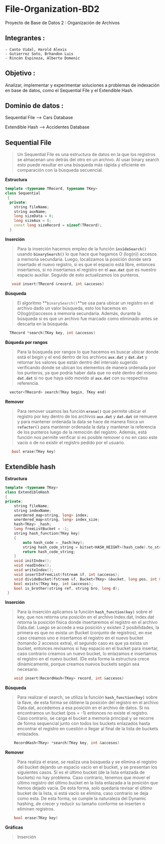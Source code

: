 # File-Organization-BD2
Proyecto de Base de Datos 2 : Organización de Archivos

## Integrantes :
    - Canto Vidal, Harold Alexis
    - Gutierrez Soto, Brhandon Luis
    - Rincón Espinoza, Alberto Domenic
    
## Objetivo : 

Analizar, implementar y experimentar soluciones a problemas de indexación en base de datos, como el Sequential File y el Extendible Hash.

## Dominio de datos :

Sequential File     -->   Cars Database

Extendible Hash     -->   Accidentes Database
  

## Sequential File
>Un Sequential File es una estructura de datos en la que los registros se almacenan uno detrás del otro en un archivo. Al usar binary search esto puede resultar en una búsqueda más rápida y eficiente en comparación con la búsqueda secuencial.

**Estructura**
```cpp
template <typename TRecord, typename TKey>
class Sequential
 {
  private:
    string fileName;
    string auxName;
    long sizeData = 0;
    long sizeAux = 0;
    const long sizeRecord = sizeof(TRecord);
  }
```        
**Inserción**
>Para la inserción hacemos empleo de la función  **`insideSearch()`** usando **`binarySearch()`** lo que hace que hagamos O (log(n)) accesos a memoria secundaria. Luego, localizamos la posición donde será insertado el nuevo registro, si es que el espacio está libre, entonces insertamos, si no insertamos el registro en el  **`aux.dat`** que es nuestro espacio auxiliar. Seguido de esto actualizamos los punteros.
 ```cpp
    void insert(TRecord &record, int &accesos)
```
**Búsqueda**
>El algoritmo **`binarySearch()`**se usa para ubicar un registro en el archivo dado un valor búsqueda, esto los hacemos en O(log(n))accesos a memoria secundaria. Además, durante la búsqueda si es que un archivo fue marcado como eliminado antes se descarta en la búsqueda.
 ```cpp
   TRecord *search(TKey key, int &accesos)
```
**Búqueda por rangos**
>Para la búsqueda por rangos lo que hacemos es buscar ubicar donde está el begin y el end dentro de los archivos **`aux.dat`** y **`dat.dat`** y retornar los valores que están dentro del intervalo sugerido verificando donde se ubican los elementos de manera ordenada por los punteros, ya que podría haber data que no esté dentro del mismo **`dat.dat`** si no que haya sido movido al **`aux.dat`** con su respectiva referencia.
 ```cpp
   vector<TRecord> search(TKey begin, TKey end)
```
**Remover**
>Para remover usamos las función **`erase()`** que permite ubicar el registro por key dentro de los archivos **`aux.dat`** y **`dat.dat`** se remueve y para mantener ordenada la data se hace de manera física un **`refactor()`** para mantener ordenada la data y mantener la referencia de los punteros luego de la remoción del registro. Además, está función nos permite verificar si es posible remover o no en caso este vacío o de no existir el registro pedido por el usuario.
```cpp
   bool erase(TKey key)
```
## Extendible hash
**Estructura**
```cpp
template <typename TKey>
class ExtendibleHash
{
private:
    string fileName;
    string indexName;
    unordered_map<string, long> index;
    unordered_map<string, long> index_size;
    hash<TKey> _hash;
    long freeListBucket = -1;
    string hash_function(TKey key)
    {
        auto hash_code = _hash(key);
        string hash_code_string = bitset<HASH_HEIGHT>(hash_code).to_string();
        return hash_code_string;
    }
    void initIndex();
    void readIndex();
    void writeIndex();
    void insertInFreeList(fstream &f, int &accesos);
    void divideBucket(fstream &f, Bucket<TKey> &bucket, long pos, int &accesos);
    bool exists(TKey key, int &accesos);
    bool is_brother(string ref, string bro, long d);
 }
```
**Inserción**
>Para la inserción aplicamos la función **`hash_function(key)`** sobre el key, que nos retorna una posición en el archivo Index.dat, Index.dat retorna la posición física donde insertaremos el registro en el archivo Data.dat. Luego se accede a esa posición y existen 2 posibilidades, la primera es que no exista un Bucket (conjunto de registros), en ese caso creamos uno e insertamos el registro en el nuevo bucket (tomando 2 accesos extra), el segundo caso es que ya exista un bucket, entonces revisamos si hay espacio en el bucket para insertar, caso contrario creamos un nuevo bucket, lo enlazamos e insertamos el registro en el nuevo bucket. (De esta forma la estructura crece dinámicamente, porque creamos nuevos buckets según sea necesario.
```cpp
    void insert(RecordHash<TKey> record, int &accesos)
```
**Búsqueda**
>Para realizar el search, se utiliza la función **`hash_function(key)`** sobre la llave, de esta forma se obtiene la posición del registro en el archivo Data.dat, accedemos a esa posición en el archivo de datos. Si no encontramos un bucket (pos = -1) entonces no existe el registro. Caso contrario, se carga el bucket a memoria principal y se recorre de forma sequencial junto con todos los buckets enlazados hasta encontrar el registro en cuestión o llegar al final de la lista de buckets enlazados.
```cpp
    RecordHash<TKey> *search(TKey key, int &accesos)
```
**Remover**
>Para realiza el erase, se realiza una búsqueda y se elimina el registro del bucket dejando un espacio vacío en el bucket, y se presentan los siguientes casos. Si es el último bucket (de la lista enlazada de buckets) no hay problema. Caso contrario, tenemos que mover el último registro del último bucket en la lista enlazada a la posición que hemos dejado vacía. De esta forma, solo quedaría revisar el último bucket de la lista, si está vacío se elimina, caso contrario se deja como esta. De esta forma, se cumple la naturaleza del Dynamic hashing, de crecer y reducir su tamaño conforme se inserten o eliminen registros.
```cpp
    bool erase(TKey key)
```
**Gráficas**
>Inserción
